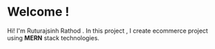 # Welcome !

Hi! I'm Ruturajsinh Rathod . In this project , I create ecommerce project using **MERN** stack technologies.
